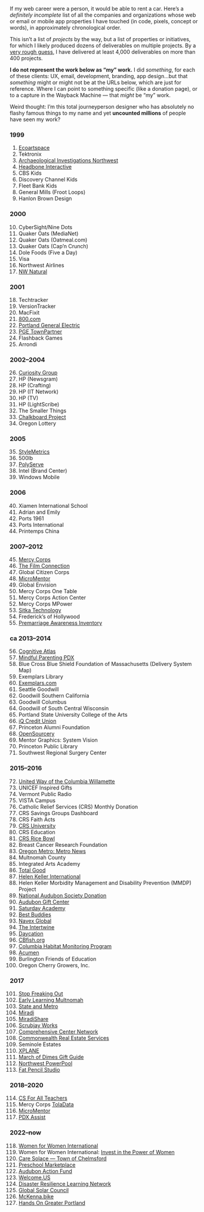 If my web career were a person, it would be able to rent a car. Here’s a *definitely incomplete* list of all the companies and organizations whose web or email or mobile app properties I have touched (in code, pixels, concept or words), in approximately chronological order. 

This isn’t a list of *projects* by the way, but a list of properties or initiatives, for which I likely produced dozens of deliverables on multiple projects. By a [very rough guess](https://axoplasm.com/web-log/seven-year-report/), I have delivered at least 4,000 deliverables on more than 400 projects.

__I do not represent the work below as “my” work.__ I did *something*, for each of these clients: UX, email, development, branding, app design...but that *something* might or might not be at the URLs below, which are just for reference. Where I can point to something specific (like a donation page), or to a capture in the Wayback Machine — that *might* be “my” work.

Weird thought: I’m this total journeyperson designer who has absolutely no flashy famous things to my name and yet __uncounted millions__ of people have seen my work?


### 1999

1. [Ecoartspace](https://web.archive.org/web/20020327235236/http://www.ecoartspace.org/)
2. Tektronix
3. [Archaeological Investigations Northwest](https://web.archive.org/web/19991230124111/http://www.ainw.com/)
4. [Headbone Interactive](https://web.archive.org/web/20000301003311/http://www.headbone.com/)
5. CBS Kids
6. Discovery Channel Kids
7. Fleet Bank Kids
8. General Mills (Froot Loops)
9. Hanlon Brown Design


### 2000

10. CyberSight/Nine Dots
11. Quaker Oats (MediaNet)
12. Quaker Oats (Oatmeal.com)
13. Quaker Oats (Cap’n Crunch)
14. Dole Foods (Five a Day)
15. Visa
16. Northwest Airlines
17. [NW Natural](https://web.archive.org/web/20020802001016/http://www.nwnatural.com/home/home.asp)


### 2001

18. Techtracker
19. VersionTracker
20. MacFixit
21. [800.com](https://web.archive.org/web/20011201072334/http://www.800.com/)
22. [Portland General Electric](https://web.archive.org/web/20020120142310/http://portlandgeneral.com/)
23. [PGE TownPartner](https://web.archive.org/web/20020326174000/http://townpartner.com/)
24. Flashback Games
25. Arrondi


### 2002–2004

26. [Curiosity Group](https://web.archive.org/web/20040604110612/http://curiositygroup.com/)
27. HP (Newsgram)
28. HP (Crafting)
29. HP (IT Network)
30. HP (TV)
31. HP (LightScribe)
32. The Smaller Things
33. [Chalkboard Project](https://web.archive.org/web/20050208103334/http://www.chalkboardproject.org/)
34. Oregon Lottery


### 2005

35. [StyleMetrics](https://web.archive.org/web/20081006220735/http://www.stylemetrics.com:80/)
36. 500lb
37. [PolyServe](https://web.archive.org/web/20051130013315/http://www.polyserve.com/)
38. Intel (Brand Center)
39. Windows Mobile


### 2006

40. Xiamen International School
41. Adrian and Emily
42. Ports 1961
43. Ports International
44. Printemps China


### 2007–2012

45. [Mercy Corps](https://web.archive.org/web/20130406205755/http://www.mercycorps.org/)
46. [The Film Connection](https://web.archive.org/web/20080724150510/http://www.thefilmconnection.org/)
47. Global Citizen Corps
48. [MicroMentor](https://micromentor.org)
49. Global Envision
50. Mercy Corps One Table
51. Mercy Corps Action Center
52. Mercy Corps MPower
53. [Sitka Technology](https://web.archive.org/web/20181023044922/http://sitkatech.com/)
54. Frederick’s of Hollywood
55. [Premarriage Awareness Inventory](https://web.archive.org/web/20110128113406/http://premarriageawareness.com/)


### ca 2013–2014

56. [Cognitive Atlas](https://cognitiveatlas.org)
57. [Mindful Parenting PDX](https://web.archive.org/web/20230203103444/https://mindfulparentingpdx.org/)
58. Blue Cross Blue Shield Foundation of Massachusetts (Delivery System Map)
59. Exemplars Library
60. [Exemplars.com](https://exemplars.com)
61. Seattle Goodwill
62. Goodwill Southern California
63. Goodwill Columbus
64. Goodwill of South Central Wisconsin
65. Portland State University College of the Arts
66. [iQ Credit Union](https://web.archive.org/web/20150209023348/http://www.iqcu.com/)
67. Princeton Alumni Foundation
68. [OpenSourcery](https://web.archive.org/web/20140220115655/http://www.opensourcery.com/)
69. Mentor Graphics: System Vision
70. Princeton Public Library
71. Southwest Regional Surgery Center


### 2015–2016

72. [United Way of the Columbia Willamette](https://www.unitedway-pdx.org)
73. UNICEF Inspired Gifts
74. Vermont Public Radio
75. VISTA Campus
76. Catholic Relief Services (CRS) Monthly Donation
77. CRS Savings Groups Dashboard
78. CRS Faith Acts
79. [CRS University](https://university.crs.org)
80. CRS Education
81. [CRS Rice Bowl](https://www.crsricebowl.org)
82. Breast Cancer Research Foundation
83. [Oregon Metro: Metro News](https://www.oregonmetro.gov/news)
84. Multnomah County
85. Integrated Arts Academy
86. [Total Good](https://totalgood.org)
87. [Helen Keller International](https://web.archive.org/web/20180807084624/http://hki.org/)
88. Helen Keller Morbidity Management and Disability Prevention (MMDP) Project
89. [National Audubon Society Donation](https://act.audubon.org/a/donate-ap)
90. [Audubon Gift Center](https://gifts.audubon.org)
91. [Saturday Academy](https://www.saturdayacademy.org)
92. [Best Buddies](https://www.bestbuddies.org/donate/)
93. [Navex Global](https://www.navexglobal.com)
94. [The Intertwine](https://www.theintertwine.org)
95. [Daycation](https://www.theintertwine.org/projects/daycation-mobile-app)
96. [CBfish.org](https://web.archive.org/web/20170711134249/https://www.cbfish.org/)
97. [Columbia Habitat Monitoring Program](https://www.champmonitoring.org)
98. [Acumen](https://acumen.org)
99. Burlington Friends of Education
100. Oregon Cherry Growers, Inc.


### 2017

101. [Stop Freaking Out](https://stopfreakingout.org)
102. [Early Learning Multnomah](https://www.earlylearningmultnomah.org)
103. [State and Metro](https://web.archive.org/web/20171116082543/http://www.stateandmetro.com/)
104. [Miradi](https://www.miradi.org)
105. [MiradiShare](https://www.miradishare.org/ux/home)
106. [Scrubjay Works](https://scrubjay.works)
107. [Comprehensive Center Network](https://compcenternetwork.org)
108. [Commonwealth Real Estate Services](https://cwres.com)
109. Seminole Estates
110. [XPLANE](https://xplane.com)
111. [March of Dimes Gift Guide](https://gifts.marchofdimes.org)
112. [Northwest PowerPool](https://www.nwpp.org)
113. [Fat Pencil Studio](//fatpencilstudio.com/)


### 2018–2020

114. [CS For All Teachers](//www.csforallteachers.org)
115. Mercy Corps [TolaData](//tola-activity.mercycorps.org)
116. [MicroMentor](//www.micromentor.org)
117. [PDX Assist](https://web.archive.org/web/20210620222716/https://pdxassist.com/)


### 2022–now

118. [Women for Women International](//www.womenforwomen.org)
119. Women for Women International: [Invest in the Power of Women](http://www.womenforwomen.org/powerofwomen/)
120. [Care Solace — Town of Chelmsford](https://caresolace.com/site/chelmsford-ma)
121. [Preschool Marketplace](https://www.preschoolmarketplace.org)
122. [Audubon Action Fund](https://act.audubonactionfund.org/a/donate)
123. [Welcome.US](https://engage.welcome.us/a/donate)
124. [Disaster Resilience Learning Network](//drln.org)
125. [Global Solar Council](//globalsolarcouncil.org)
126. [McKenna.bike](//mckenna.bike)
127. [Hands On Greater Portland](//www.handsonportland.org)


